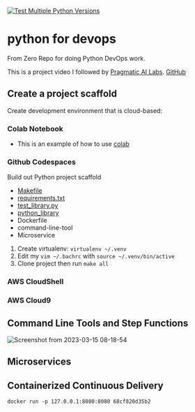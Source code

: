 [![Test Multiple Python Versions](https://github.com/TylerDev16/python-for-devops/actions/workflows/main.yml/badge.svg)](https://github.com/TylerDev16/python-for-devops/actions/workflows/main.yml)

# python for devops

 From Zero Repo for doing Python DevOps work.
 
 This is a project video I followed by [Pragmatic AI Labs](https://www.youtube.com/watch?v=kwZNpieUreA&t=7371s). [GitHub](https://github.com/noahgift/python-for-devops-may-2022)

## Create a project scaffold

Create development environment that is cloud-based: 

### Colab Notebook

* This is an example of how to use [colab](https://github.com/TylerDev16/python-for-devops/blob/main/getting_started_python.ipynb)

### Github Codespaces 

Build out Python project scaffold

* [Makefile](https://github.com/TylerDev16/python-for-devops/blob/main/Makefile)
* [requirements.txt](https://github.com/TylerDev16/python-for-devops/blob/main/requirements.txt)
* [test_library.py](https://github.com/TylerDev16/python-for-devops/blob/main/test_devopslib.py)
* [python_library](https://github.com/TylerDev16/python-for-devops/tree/main/devopslib)
* Dockerfile
* command-line-tool
* Microservice

1. Create virtualenv: `virtualenv ~/.venv`
2. Edit my `vim ~/.bachrc` with `source ~/.venv/bin/active`
3. Clone project then run `make all`


### AWS CloudShell

### AWS Cloud9

## Command Line Tools and Step Functions
![Screenshot from 2023-03-15 08-18-54](https://user-images.githubusercontent.com/97607018/225307110-33519380-84f5-4ec7-8980-024b233cc6a7.png)


## Microservices

## Containerized Continuous Delivery


`docker run -p 127.0.0.1:8080:8080 68cf820d35b2`